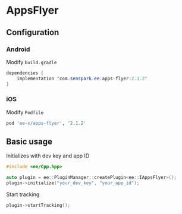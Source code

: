 # AppsFlyer
## Configuration
### Android
Modify `build.gradle`
```java
dependencies {
    implementation 'com.senspark.ee:apps-flyer:2.1.2'
}
```

### iOS
Modify `Podfile`
```ruby
pod 'ee-x/apps-flyer', '2.1.2'
```

## Basic usage
Initializes with dev key and app ID
```cpp
#include <ee/Cpp.hpp>

auto plugin = ee::PluginManager::createPlugin<ee::IAppsFlyer>();
plugin->initialize("your_dev_key", "your_app_id");
```

Start tracking
```cpp
plugin->startTracking();
```